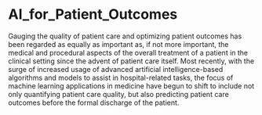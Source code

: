# AI_for_Patient_Outcomes
Gauging the quality of patient care and optimizing patient outcomes has been regarded as equally as important as, if not more important, the medical and procedural aspects of the overall treatment of a patient in the clinical setting since the advent of patient care itself. Most recently, with the surge of increased usage of advanced artificial intelligence-based algorithms and models to assist in hospital-related tasks, the focus of machine learning applications in medicine have begun to shift to include not only quantifying patient care quality, but also predicting patient care outcomes before the formal discharge of the patient. 
